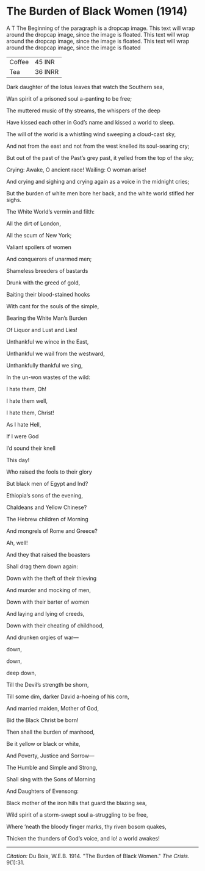 # The Burden of Black Women (1914)


<p class="drop-cap"><span class="smcap">A</span> <span style="text-transform: capitalize;">t the beginning</span>  of the paragraph is a dropcap image.
This text will wrap around the dropcap image, since the image is floated. This text will wrap around the dropcap image, since the image is floated. This text will wrap around the dropcap image, since the image is floated


<table class="dot-table">
  <tr>
    <td>
       Coffee
    </td>
    <td>
       45 INR
    </td>
  </tr>
  <tr>
    <td>
       Tea
    </td>
    <td>
       36 INRR
    </td>
   </tr>
</table>

<p class = "poem">Dark daughter of the lotus leaves that watch the Southern sea,</p>
<p class = "poem">Wan spirit of a prisoned soul a-panting to be free;</p>
<p class = "poem-indent">The muttered music of thy streams, the whispers of the deep</p>
<p class = "poem-indent"> Have kissed each other in God’s name and kissed a world to sleep.</p>
<p>
<p class = "poem">The will of the world is a whistling wind sweeping a cloud-cast sky,
<p class = "poem">And not from the east and not from the west knelled its soul-searing cry;
<p class = "poem">But out of the past of the Past’s grey past, it yelled from the top of the sky;
<p class = "poem-indent">Crying: Awake, O ancient race! Wailing: O woman arise!
<p class = "poem-indent">And crying and sighing and crying again as a voice in the midnight cries;
<p class = "poem-indent">But the burden of white men bore her back, and the white world stifled her sighs.
<p>
<p class = "poem ">The White World’s vermin and filth:
<p class = "poem-indent">All the dirt of London,
<p class = "poem-indent">All the scum of New York;
<p class = "poem-indent">Valiant spoilers of women
<p class = "poem-indent">And conquerors of unarmed men;
<p class = "poem-indent">Shameless breeders of bastards
<p class = "poem-indent">Drunk with the greed of gold,
<p class = "poem-indent">Baiting their blood-stained hooks
<p class = "poem-indent">With cant for the souls of the simple,
<p class = "poem-indent">Bearing the White Man’s Burden
<p class = "poem-indent">Of Liquor and Lust and Lies!
<p class = "poem-indent">Unthankful we wince in the East,
<p class = "poem-indent">Unthankful we wail from the westward,
<p class = "poem-indent">Unthankfully thankful we sing,
<p class = "poem-indent">In the un-won wastes of the wild:
<p class = "poem-big-indent">I hate them, Oh!
<p class = "poem-big-indent">I hate them well,
<p class = "poem-big-indent">I hate them, Christ!
<p class = "poem-big-indent">As I hate Hell,
<p class = "poem-big-indent">If I were God
<p class = "poem-big-indent">I’d sound their knell
<p class = "poem-big-indent">This day!
<p>
<p class = "poem-indent">Who raised the fools to their glory
<p class = "poem-indent">But black men of Egypt and Ind?
<p class = "poem-indent">Ethiopia’s sons of the evening,
<p class = "poem-indent">Chaldeans and Yellow Chinese?
<p class = "poem-indent">The Hebrew children of Morning
<p class = "poem-indent">And mongrels of Rome and Greece?
<p class = "poem-big-indent">Ah, well!
<p>

<p class = "poem">And they that raised the boasters
<p class = "poem">Shall drag them down again:
<p class = "poem">Down with the theft of their thieving
<p class = "poem">And murder and mocking of men,
<p class = "poem">Down with their barter of women
<p class = "poem">And laying and lying of creeds,
<p class = "poem">Down with their cheating of childhood,
<p class = "poem">And drunken orgies of war—
<p class = "poem-big-indent">down,
<p class = "poem-bigger-indent">down,
<p class = "poem-biggest-indent">deep down,
<p>
<p class = "poem">Till the Devil’s strength be shorn,
<p class = "poem">Till some dim, darker David a-hoeing of his corn,
<p class = "poem">And married maiden, Mother of God,
<p class = "poem">Bid the Black Christ be born!
<p>
<p class = "poem">Then shall the burden of manhood,
<p class = "poem">Be it yellow or black or white,
<p class = "poem">And Poverty, Justice and Sorrow—
<p class = "poem">The Humble and Simple and Strong,
<p class = "poem">Shall sing with the Sons of Morning
<p class = "poem">And Daughters of Evensong:
<p>
<p class = "poem">Black mother of the iron hills that guard the blazing sea,
<p class = "poem">Wild spirit of a storm-swept soul a-struggling to be free,
<p class = "poem">Where ’neath the bloody finger marks, thy riven bosom quakes,
<p class = "poem">Thicken the thunders of God’s voice, and lo! a world awakes!

______________
*Citation:* Du Bois, W.E.B. 1914. "The Burden of Black Women." *The Crisis.* 9(1):31.

